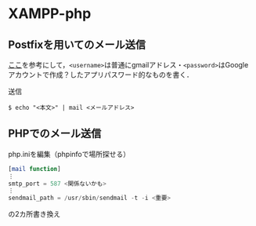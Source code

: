 # XAMPP-php

## Postfixを用いてのメール送信

[ここ](https://blog.ymyzk.com/2017/06/postfix-smarthost-gmail/)を参考にして，`<username>`は普通にgmailアドレス・`<password>`はGoogleアカウントで作成？したアプリパスワード的なものを書く．

送信
```
$ echo "<本文>" | mail <メールアドレス>
```

## PHPでのメール送信

php.iniを編集（phpinfoで場所探せる）

```php
[mail function]
⋮
smtp_port = 587 <関係ないかも>
⋮
sendmail_path = /usr/sbin/sendmail -t -i <重要>
```

の2カ所書き換え
